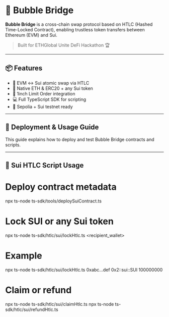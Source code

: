 # 🫧 Bubble Bridge

**Bubble Bridge** is a cross-chain swap protocol based on HTLC (Hashed Time-Locked Contract), enabling trustless token transfers between Ethereum (EVM) and Sui.

> Built for ETHGlobal Unite DeFi Hackathon 🏆

---

## 📦 Features

- 🔁 EVM ↔ Sui atomic swap via HTLC
- 🔐 Native ETH & ERC20 + any Sui token
- 🔗 1inch Limit Order integration
- 💻 Full TypeScript SDK for scripting
- 🧪 Sepolia + Sui testnet ready

---

## 🧪 Deployment & Usage Guide

This guide explains how to deploy and test Bubble Bridge contracts and scripts.

---

## 🔷 Sui HTLC Script Usage
# Deploy contract metadata
npx ts-node ts-sdk/tools/deploySuiContract.ts

# Lock SUI or any Sui token
npx ts-node ts-sdk/htlc/sui/lockHtlc.ts <recipient_wallet> <coinType> <amount>

# Example
npx ts-node ts-sdk/htlc/sui/lockHtlc.ts 0xabc...def 0x2::sui::SUI 100000000

# Claim or refund
npx ts-node ts-sdk/htlc/sui/claimHtlc.ts
npx ts-node ts-sdk/htlc/sui/refundHtlc.ts
